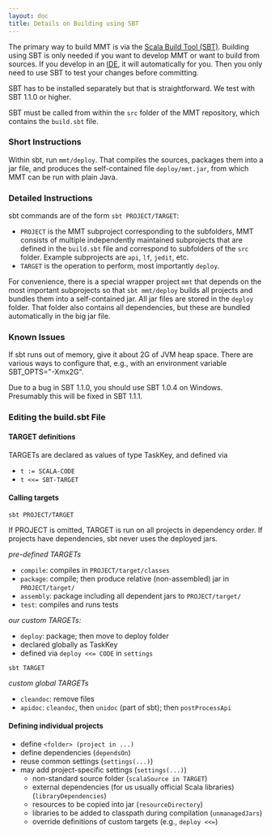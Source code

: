 ```yaml
---
layout: doc
title: Details on Building using SBT
---
```


The primary way to build MMT is via the [Scala Build Tool (SBT)](http://www.scala-sbt.org/).
Building using SBT is only needed if you want to develop MMT or want to build from sources.
If you develop in an [IDE](develop.html), it will automatically for you. Then you only need to use SBT to test your changes before committing.

SBT has to be installed separately but that is straightforward.
We test with SBT 1.1.0 or higher.

SBT must be called from within the `src` folder of the MMT repository, which contains the `build.sbt` file.

### Short Instructions

Within sbt, run `mmt/deploy`. That compiles the sources, packages them into a jar file, and produces the self-contained file `deploy/mmt.jar`, from which MMT can be run with plain Java.

### Detailed Instructions

sbt commands are of the form `sbt PROJECT/TARGET`:

* `PROJECT` is the MMT subproject corresponding to the subfolders, MMT consists of multiple independently maintained subprojects that are defined in the `build.sbt` file and correspond to subfolders of the `src` folder. Example subprojects are `api`, `lf`, `jedit`, etc.
* `TARGET` is the operation to perform, most importantly `deploy`.

For convenience, there is a special wrapper project `mmt` that depends on the most important subprojects so that `sbt mmt/deploy` builds all projects and bundles them into a self-contained jar.
All jar files are stored in the `deploy` folder.
That folder also contains all dependencies, but these are bundled automatically in the big jar file.

### Known Issues

If sbt runs out of memory, give it about 2G of JVM heap space. There are various ways to configure that, e.g., with an environment variable SBT_OPTS="-Xmx2G".

Due to a bug in SBT 1.1.0, you should use SBT 1.0.4 on Windows.
Presumably this will be fixed in SBT 1.1.1.

### Editing the build.sbt File

#### TARGET definitions

TARGETs are declared as values of type TaskKey, and defined via

* `t := SCALA-CODE`
* `t <<= SBT-TARGET`

#### Calling targets

```sbt PROJECT/TARGET```

If PROJECT is omitted, TARGET is run on all projects in dependency order. 
If projects have dependencies, sbt never uses the deployed jars.

*pre-defined TARGETs*

* `compile`: compiles in `PROJECT/target/classes`
* `package`: compile; then produce relative (non-assembled) jar in `PROJECT/target/`
* `assembly`: package including all dependent jars to `PROJECT/target/`
* `test`: compiles and runs tests

*our custom TARGETs:*

* `deploy`: package; then move to deploy folder
 * declared globally as TaskKey
 * defined via `deploy <<= CODE` in `settings`

```sbt TARGET```

*custom global TARGETs*

* `cleandoc`: remove files
* `apidoc`: `cleandoc`, then `unidoc` (part of sbt); then `postProcessApi`

#### Defining individual projects

* define `<folder> (project in ...)`
* define dependencies (`dependsOn`)
* reuse common settings (`settings(...)`)
* may add project-specific settings (`settings(...)`)
  * non-standard source folder (`scalaSource in TARGET`)
  * external dependencies (for us usually official Scala libraries) (`libraryDependencies`)
  * resources to be copied into jar (`resourceDirectory`)
  * libraries to be added to classpath during compilation (`unmanagedJars`)
  * override definitions of custom targets (e.g., `deploy <<=`)

